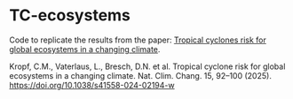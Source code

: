 # TC-ecosystems
Code to replicate the results from the paper: [Tropical cyclones risk for global ecosystems in a changing climate](https://www.nature.com/articles/s41558-024-02194-w).

Kropf, C.M., Vaterlaus, L., Bresch, D.N. et al. Tropical cyclone risk for global ecosystems in a changing climate. Nat. Clim. Chang. 15, 92–100 (2025). https://doi.org/10.1038/s41558-024-02194-w
